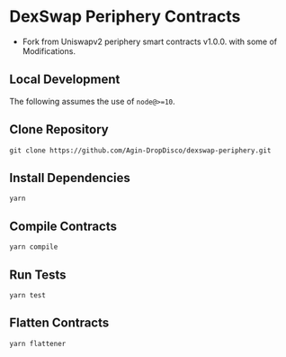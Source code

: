 # DexSwap Periphery Contracts
- Fork from Uniswapv2 periphery smart contracts v1.0.0. with some of Modifications.
## Local Development

The following assumes the use of `node@>=10`.

## Clone Repository

`git clone https://github.com/Agin-DropDisco/dexswap-periphery.git`

## Install Dependencies

`yarn`

## Compile Contracts

`yarn compile`

## Run Tests

`yarn test`

## Flatten Contracts

`yarn flattener`
